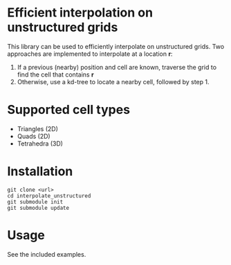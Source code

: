 # Efficient interpolation on unstructured grids

This library can be used to efficiently interpolate on unstructured grids. Two approaches are implemented to interpolate at a location **r**:

1. If a previous (nearby) position and cell are known, traverse the grid to find the cell that contains **r**
2. Otherwise, use a kd-tree to locate a nearby cell, followed by step 1.

# Supported cell types

* Triangles (2D)
* Quads (2D)
* Tetrahedra (3D)

# Installation

    git clone <url>
    cd interpolate_unstructured
    git submodule init
    git submodule update

# Usage

See the included examples.

